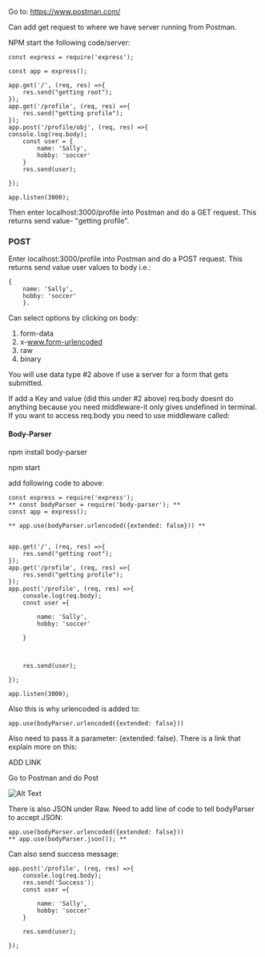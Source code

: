 Go to: 
https://www.postman.com/

Can add get request to where we have server running from Postman. 

NPM start the following code/server:

```
const express = require('express');

const app = express();

app.get('/', (req, res) =>{
	res.send("getting root");
});
app.get('/profile', (req, res) =>{
	res.send("getting profile");
});
app.post('/profile/obj', (req, res) =>{
console.log(req.body);
	const user = {
		name: 'Sally',
		hobby: 'soccer'
	}
	res.send(user);

});

app.listen(3000);
```

Then enter localhost:3000/profile into Postman and do a GET request. This returns send value- "getting profile". 


### POST ###
Enter localhost:3000/profile into Postman and do a POST request. This returns send value user values to body i.e.:
```
{
	name: 'Sally',
	hobby: 'soccer'
	}.
```	

Can select options by clicking on body:  
1. form-data
2. x-www.form-urlencoded
3. raw
4. binary

You will use data type #2 above if use a server for a form that gets submitted.

If add a Key and value (did this under #2 above) req.body doesnt do anything because you need middleware-it only gives undefined in terminal. 
If you want to access req.body you need to use middleware called:

#### Body-Parser ####

npm install body-parser

npm start

add following code to above:
```
const express = require('express');
** const bodyParser = require('body-parser'); **
const app = express();

** app.use(bodyParser.urlencoded({extended: false})) **


app.get('/', (req, res) =>{
	res.send("getting root");
});
app.get('/profile', (req, res) =>{
	res.send("getting profile");
});
app.post('/profile', (req, res) =>{
	console.log(req.body);
	const user ={

		name: 'Sally',
		hobby: 'soccer'

	}



	res.send(user);

});

app.listen(3000);
```
 Also this is why urlencoded is added to:
```
app.use(bodyParser.urlencoded({extended: false}))
```
Also need to pass it a parameter: {extended: false}. There is a link that explain more on this:

ADD LINK 

Go to Postman and do Post 

![Alt Text](https://github.com/robhami/ZTM_databases/blob/master/images/psotman_post_request.PNG)





There is also JSON under Raw. 
Need to add line of code to tell bodyParser to accept JSON:
```
app.use(bodyParser.urlencoded({extended: false}))
** app.use(bodyParser.json()); **

```
Can also send success message: 
```
app.post('/profile', (req, res) =>{
	console.log(req.body);
	res.send('Success');
	const user ={

		name: 'Sally',
		hobby: 'soccer'
	}

	res.send(user);

});
```
